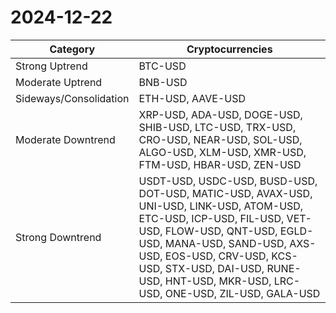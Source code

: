 # 2024-12-22

| Category | Cryptocurrencies |
| --- | --- |
| Strong Uptrend | BTC-USD |
| Moderate Uptrend | BNB-USD |
| Sideways/Consolidation | ETH-USD, AAVE-USD |
| Moderate Downtrend | XRP-USD, ADA-USD, DOGE-USD, SHIB-USD, LTC-USD, TRX-USD, CRO-USD, NEAR-USD, SOL-USD, ALGO-USD, XLM-USD, XMR-USD, FTM-USD, HBAR-USD, ZEN-USD |
| Strong Downtrend | USDT-USD, USDC-USD, BUSD-USD, DOT-USD, MATIC-USD, AVAX-USD, UNI-USD, LINK-USD, ATOM-USD, ETC-USD, ICP-USD, FIL-USD, VET-USD, FLOW-USD, QNT-USD, EGLD-USD, MANA-USD, SAND-USD, AXS-USD, EOS-USD, CRV-USD, KCS-USD, STX-USD, DAI-USD, RUNE-USD, HNT-USD, MKR-USD, LRC-USD, ONE-USD, ZIL-USD, GALA-USD |
